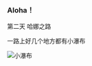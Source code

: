 ### Aloha！

第二天 哈娜之路

一路上好几个地方都有小瀑布

![小瀑布](https://lh3.googleusercontent.com/6N9t5w78mwSkRf5UKmz-bPfzrHBhFGNPsm-WgqRI41hGZyfee_bMJszYsG8VCAnyD6FzdQkgGs73TGcMk1gNeYhafnokb2uQb4t5rXJOTBdWBhdDcOCcRfQLAiznPSUuoPgTIdhX2kPZyN_I3k9ljIFalubD-mq63OV2RzFfRUz5gl0cqRbYMz4k7VWfXsnFm0J1ait7oG6XOMjDMo8O8TkB9TqeMnBKeW1jgOaZHphHdRayiiieF1_KKYPkwTrRjnqtyWS944JUOsBA-xgUKTveUguz2o_mNmPBXEWv7GBP9HEP-Z2-jrZucc2rAmG5P3yYL9sYl1WHe2CQBlM21ueXvt7UIK3EDymEOvexjXz_nBvEDcwYicV4tbhoorCu8xnao0mvRoN5Ov8TFG7lWTxNVQ_DZlmVC2yOM1NuDRyHegQQQvugYNn5_UPUWFkfXfjWIAf4wiBiyJHYeQhCgFDfPkP2ASZz5y0OIO2esLIWoOYCgO_YR0OqeyVNsJZUWAvY2llqlHz5uKQ3AiYbFD3Iw8Hi5zoegFUH7e_ZpjU65Aqwd-BNk-YVLXvFFTQtu8OWt4rr_zbIk5QlMegtISvta5QI32RvU_j3dsoTGZZlmNx14z-Y6-9XEXhkChSTZOka5Py1VMcts1hUz3VMr6L-uyCebwh7dc2e02mixWjyQmCNZoxFMYI=w600)
